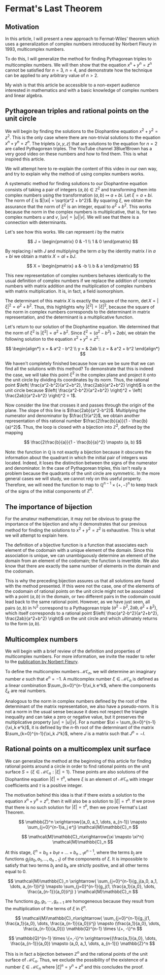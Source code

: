 # Fermat's Last Theorem

## Motivation

In this article, I will present a new approach to Fermat-Wiles' theorem which uses a generalization of complex numbers introduced by Norbert Fleury in 1993, multicomplex numbers.

To do this, I will generalize the method for finding Pythagorean triples to multicomplex numbers. We will then show that the equation $x^n + y^n = z^n$ cannot be satisfied for $n = 3$, $n = 4$, and demonstrate how the technique can be applied to any arbitrary value of $n > 2$.

My wish is that this article be accessible to a non-expert audience interested in mathematics and with a basic knowledge of complex numbers and linear algebra.

## Pythagorean triples and rational points on the unit circle

We will begin by finding the solutions to the Diophantine equation $x^2 + y^2 = z^2$. This is the only case where there are non-trivial solutions to the equation $x^n + y^n = z^n$. The triplets $(x, y, z)$ that are solutions to the equation for $n = 2$ are called Pythagorean triples. The YouTube channel 3Blue1Brown has a very good video on these numbers and how to find them. This is what inspired this article.

We will attempt here to re-explain the content of this video in our own way, and try to explain why the method of using complex numbers works.

A systematic method for finding solutions to our Diophantine equation consists of taking a pair of integers $(a, b) \in \mathbb{Z}^2$ and transforming them into complex numbers using the transformation $(a,b) \mapsto a + bi$. Let $\xi = a + bi$. The norm of $\xi$ is $|\xi| = \sqrt{a^2 + b^2}$. By squaring $\xi$, we obtain the assurance that the norm of $\xi^2$ is an integer, equal to $a^2 + b^2$. This works because the norm in the complex numbers is multiplicative, that is, for two complex numbers $u$ and $v$, $|uv| = |u||v|$. We will see that there is a connection with determinants.

Let's see how this works. We can represent $i$ by the matrix

$$
J = \begin{pmatrix}
0 & -1 \\
1 & 0
\end{pmatrix}
$$

By replacing $i$ with $J$ and multiplying the term $a$ by the identity matrix $I$ in $a+bi$ we obtain a matrix $X = aI + bJ$.

$$
X = \begin{pmatrix}
a & -b \\
b & a
\end{pmatrix}
$$

This new representation of complex numbers behaves identically to the usual definition of complex numbers if we replace the addition of complex numbers with matrix addition and the multiplication of complex numbers with matrix multiplication. It is, in fact, a field isomorphism.

The determinant of this matrix $X$ is exactly the square of the norm, $\det X = |\xi|^2 = a^2 + b^2$. Thus, this highlights why $|\xi^2| = |\xi|^2$, because the square of the norm in complex numbers corresponds to the determinant in matrix representation, and the determinant is a multiplicative function.

Let's return to our solution of the Diophantine equation. We determined that the norm of $\xi^2$ is $|\xi^2| = a^2 + b^2$. Since $\xi^2 = (a^2 - b^2) + 2abi$, we obtain the following solution to the equation $x^2 + y^2 = z^2$:

$$
\begin{align*}
x = & a^2 - b^2 \\
y = & 2ab \\
z = & a^2 + b^2
\end{align*}
$$

We haven't completely finished because how can we be sure that we can find all the solutions with this method? To demonstrate that this is indeed the case, we will take this point $\xi^2$ in the complex plane and project it onto the unit circle by dividing its coordinates by its norm. Thus, the rational point $\left( \frac{a^2-b^2}{a^2+b^2}, \frac{2ab}{a^2+b^2} \right)$ is on the unit circle because $\left( \frac{a^2-b^2}{a^2+b^2} \right)^2 + \left( \frac{2ab}{a^2+b^2} \right)^2 = 1$.

Now consider the line that crosses it and passes through the origin of the plane. The slope of this line is $\frac{2ab}{a^2-b^2}$. Multiplying the numerator and denominator by $\frac{1}{a^2}$, we obtain another representation of this rational number $\frac{2\frac{b}{a}}{1 - \frac{b}{a}^2}$. Thus, the loop is closed with a bijection into $\mathbb{Z}^2$, defined by the mapping

$$
\frac{2\frac{b}{a}}{1 - \frac{b}{a}^2}
\mapsto
(a, b)
$$

Note: the function in $\mathbb{Q}$ is not exactly a bijection because it obscures the information about the quadrant in which the initial pair of integers was located. Indeed, it loses the distinction between the signs of the numerator and denominator. In the case of Pythagorean triples, this isn't really a problem because the quadrants of the unit circle are symmetric. In the more general cases we will study, we cannot rely on this useful property. Therefore, we will need the function to map to $\mathbb{Q}^{n-1} \times \{+,-\}^n$ to keep track of the signs of the initial components of $\mathbb{Z}^n$.

## The importance of bijection

For the amateur mathematician, it may not be obvious to grasp the importance of the bijection and why it demonstrates that our previous method for finding the solutions to $x^2 + y^2 = z^2$ is exhaustive. This is what we will attempt to explain here.

The definition of a bijective function is a function that associates each element of the codomain with a unique element of the domain. Since this association is unique, we can unambiguously determine an element of the domain from an element of the codomain; the function is invertible. We also know that there are exactly the same number of elements in the domain and the codomain.

This is why the preceding bijection assures us that all solutions are found with the method presented. If this were not the case, one of the elements of the codomain of rational points on the unit circle might not be associated with a point $(a, b)$ in the domain, or two different pairs in the codomain could lead back to the same rational point. However, as we have just seen, all pairs $(a, b)$ in $\mathbb{N}^2$ correspond to a Pythagorean triple $(a^2 - b^2, 2ab, a^2 + b^2)$, which itself corresponds to a rational point $\left( \frac{a^2-b^2}{a^2+b^2}, \frac{2ab}{a^2+b^2} \right)$ on the unit circle and which ultimately returns to the form $(a, b)$.

## Multicomplex numbers

We will begin with a brief review of the definition and properties of multicomplex numbers. For more information, we invite the reader to refer to the [publication by Norbert Fleury](http://www.sciencedirect.com/science/article/pii/S0022247X83714101/pdf?md5=99c473b97d70da5a165a55850a33d7ea&pid=1-s2.0-S0022247X83714101-main.pdf).

To define the multicomplex numbers $\mathcal{M}\mathbb{C}_n$, we will determine an imaginary number $e$ such that $e^n = -1$. A multicomplex number $\xi \in \mathcal{M}\mathbb{C}_n$ is defined as a linear combination $\sum_{k=0}^{n-1}\xi_k e^k$, where the components $\xi_k$ are real numbers.

Analogous to the norm in complex numbers defined by the root of the determinant of the matrix representation, we also have a pseudo-norm. It is not a norm in the usual sense because it does not respect the triangle inequality and can take a zero or negative value, but it preserves the multiplicative property $|uv| = |u||v|$. For a number $\xi = \sum_{k=0}^{n-1}{\xi_k e^k}$, it is defined by the $n$-th root of the determinant of the matrix $\sum_{k=0}^{n-1}{\xi_k J^k}$, where $J$ is a matrix such that $J^n = -I$.

## Rational points on a multicomplex unit surface

We can generalize the method at the beginning of this article for finding rational points around a circle in order to find rational points on the unit surface $S = \{\xi \in \mathcal{M}\mathbb{C}_n: |\xi| = 1\}$. These points are also solutions of the Diophantine equation $|\xi| = \tau^n$, where $\xi$ is an element of $\mathcal{M}\mathbb{C}_n$ with integer coefficients and $\tau$ is a positive integer.

The motivation behind this idea is that if there exists a solution to the equation $x^n + y^n = z^n$, then it will also be a solution to $|\xi| = \tau^n$. If we prove that there is no such solution for $|\xi| = \tau^n$, then we prove Fermat's Last Theorem.

$$
\mathbb{Z}^n \xrightarrow{(a_0, a_1, \dots, a_{n-1}) \mapsto \sum_{j=0}^{n-1}a_j e^j} \mathcal{M}\mathbb{C}_n
$$

$$
 \mathcal{M}\mathbb{C}_n\xrightarrow{\xi \mapsto \xi^n} \mathcal{M}\mathbb{C}_n
$$

At this stage, $\xi^n = b_0 + b_1e + \dots + b_{n-1}e^{n-1}$, where the terms $b_j$ are functions $g_j(a_0, a_1, \dots, a_{n-1})$ of the components of $\xi$. It is impossible to satisfy that two terms $b_j$ and $b_k$ are strictly positive, and all other terms equal to $0$.

$$
 \mathcal{M}\mathbb{C}_n \xrightarrow{
\sum_{j=0}^{n-1}{g_j(a_0, a_1, \dots, a_{n-1})i^j}
\mapsto
\sum_{j=0}^{n-1}{g_j(1, \frac{a_1}{a_0}, \dots, \frac{a_{n-1}}{a_0})i^j}
} \mathcal{M}\mathbb{C}_n  
$$

The functions $g_0, g_1, \cdots, g_{n-1}$ are homogeneous because they result from the multiplication of the terms of $\xi$ in $\xi^n$.

$$
 \mathcal{M}\mathbb{C}_n\xrightarrow{
\sum_{j=0}^{n-1}{g_j(1, \frac{a_1}{a_0}, \dots, \frac{a_{n-1}}{a_0})i^j}
\mapsto (\frac{a_1}{a_0}, \dots, \frac{a_{n-1}}{a_0})} \mathbb{Q}^{n-1} \times \{+, -\}^n
$$

$$
\mathbb{Q}^{n-1} \times \{+,-\}^n \xrightarrow{(\frac{a_1}{a_0}, \dots, \frac{a_{n-1}}{a_0}) \mapsto (a_0, a_1, \dots, a_{n-1})} \mathbb{Z}^n
$$

This is in fact a bijection between $\mathbb{Z}^n$ and the rational points of the unit surface of $\mathcal{M}\mathbb{C}_n$. Thus, we exclude the possibility of the existence of a number $\xi \in \mathcal{M}\mathbb{C}_n$ where $|\xi|^n = y^n + z^n$ and this concludes the proof.
